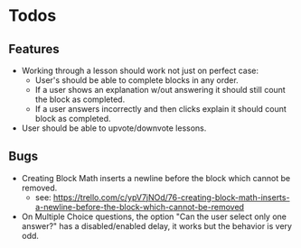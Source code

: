 # Todos

## Features
* Working through a lesson should work not just on perfect case:
    * User's should be able to complete blocks in any order.
    * If a user shows an explanation w/out answering it should still count the block as completed.
    * If a user answers incorrectly and then clicks explain it should count block as completed.
* User should be able to upvote/downvote lessons.


## Bugs
* Creating Block Math inserts a newline before the block which cannot be removed.
    * see: https://trello.com/c/ypV7jNOd/76-creating-block-math-inserts-a-newline-before-the-block-which-cannot-be-removed
* On Multiple Choice questions, the option "Can the user select only one answer?" has a disabled/enabled delay, it works but the behavior is very odd.